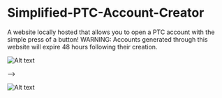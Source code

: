 # Simplified-PTC-Account-Creator
A website locally hosted that allows you to open a PTC account with the simple press of a button!
WARNING: Accounts generated through this website will expire 48 hours following their creation.

![Alt text](http://i.imgur.com/grtWCGV.png)

-->

![Alt text](http://i.imgur.com/VuyVWFP.png)
